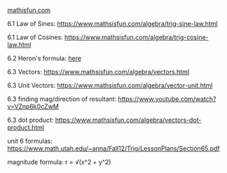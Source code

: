 [mathisfun.com](https://mathisfun.com)

6.1 Law of Sines: <https://www.mathsisfun.com/algebra/trig-sine-law.html>

6.1 Law of Cosines: <https://www.mathsisfun.com/algebra/trig-cosine-law.html>

6.2 Heron's formula: [here](https://www.mathsisfun.com/geometry/herons-formula.html)

6.3 Vectors: <https://www.mathsisfun.com/algebra/vectors.html>

6.3 Unit Vectors: <https://www.mathsisfun.com/algebra/vector-unit.html>

6.3 finding mag/direction of resultant: <https://www.youtube.com/watch?v=VZnp6k0cZwM>

6.3 dot product: <https://www.mathsisfun.com/algebra/vectors-dot-product.html>

unit 6 formulas: <https://www.math.utah.edu/~anna/Fall12/Trig/LessonPlans/Section65.pdf>

magnitude formula: r = √(x^2 + y^2)
